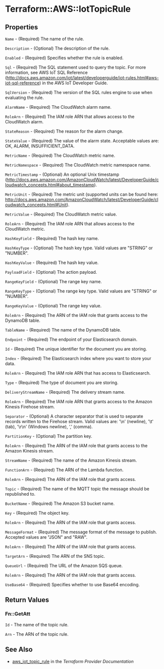 # Terraform::AWS::IotTopicRule



## Properties

`Name` - (Required) The name of the rule.

`Description` - (Optional) The description of the rule.

`Enabled` - (Required) Specifies whether the rule is enabled.

`Sql` - (Required) The SQL statement used to query the topic. For more information, see AWS IoT SQL Reference (http://docs.aws.amazon.com/iot/latest/developerguide/iot-rules.html#aws-iot-sql-reference) in the AWS IoT Developer Guide.

`SqlVersion` - (Required) The version of the SQL rules engine to use when evaluating the rule.

`AlarmName` - (Required) The CloudWatch alarm name.

`RoleArn` - (Required) The IAM role ARN that allows access to the CloudWatch alarm.

`StateReason` - (Required) The reason for the alarm change.

`StateValue` - (Required) The value of the alarm state. Acceptable values are: OK, ALARM, INSUFFICIENT_DATA.

`MetricName` - (Required) The CloudWatch metric name.

`MetricNamespace` - (Required) The CloudWatch metric namespace name.

`MetricTimestamp` - (Optional) An optional Unix timestamp (http://docs.aws.amazon.com/AmazonCloudWatch/latest/DeveloperGuide/cloudwatch_concepts.html#about_timestamp).

`MetricUnit` - (Required) The metric unit (supported units can be found here: http://docs.aws.amazon.com/AmazonCloudWatch/latest/DeveloperGuide/cloudwatch_concepts.html#Unit).

`MetricValue` - (Required) The CloudWatch metric value.

`RoleArn` - (Required) The IAM role ARN that allows access to the CloudWatch metric.

`HashKeyField` - (Required) The hash key name.

`HashKeyType` - (Optional) The hash key type. Valid values are "STRING" or "NUMBER".

`HashKeyValue` - (Required) The hash key value.

`PayloadField` - (Optional) The action payload.

`RangeKeyField` - (Optional) The range key name.

`RangeKeyType` - (Optional) The range key type. Valid values are "STRING" or "NUMBER".

`RangeKeyValue` - (Optional) The range key value.

`RoleArn` - (Required) The ARN of the IAM role that grants access to the DynamoDB table.

`TableName` - (Required) The name of the DynamoDB table.

`Endpoint` - (Required) The endpoint of your Elasticsearch domain.

`Id` - (Required) The unique identifier for the document you are storing.

`Index` - (Required) The Elasticsearch index where you want to store your data.

`RoleArn` - (Required) The IAM role ARN that has access to Elasticsearch.

`Type` - (Required) The type of document you are storing.

`DeliveryStreamName` - (Required) The delivery stream name.

`RoleArn` - (Required) The IAM role ARN that grants access to the Amazon Kinesis Firehose stream.

`Separator` - (Optional) A character separator that is used to separate records written to the Firehose stream. Valid values are: '\n' (newline), '\t' (tab), '\r\n' (Windows newline), ',' (comma).

`PartitionKey` - (Optional) The partition key.

`RoleArn` - (Required) The ARN of the IAM role that grants access to the Amazon Kinesis stream.

`StreamName` - (Required) The name of the Amazon Kinesis stream.

`FunctionArn` - (Required) The ARN of the Lambda function.

`RoleArn` - (Required) The ARN of the IAM role that grants access.

`Topic` - (Required) The name of the MQTT topic the message should be republished to.

`BucketName` - (Required) The Amazon S3 bucket name.

`Key` - (Required) The object key.

`RoleArn` - (Required) The ARN of the IAM role that grants access.

`MessageFormat` - (Required) The message format of the message to publish. Accepted values are "JSON" and "RAW".

`RoleArn` - (Required) The ARN of the IAM role that grants access.

`TargetArn` - (Required) The ARN of the SNS topic.

`QueueUrl` - (Required) The URL of the Amazon SQS queue.

`RoleArn` - (Required) The ARN of the IAM role that grants access.

`UseBase64` - (Required) Specifies whether to use Base64 encoding.


## Return Values

### Fn::GetAtt

`Id` - The name of the topic rule.

`Arn` - The ARN of the topic rule.

## See Also

* [aws_iot_topic_rule](https://www.terraform.io/docs/providers/aws/r/iot_topic_rule.html) in the _Terraform Provider Documentation_